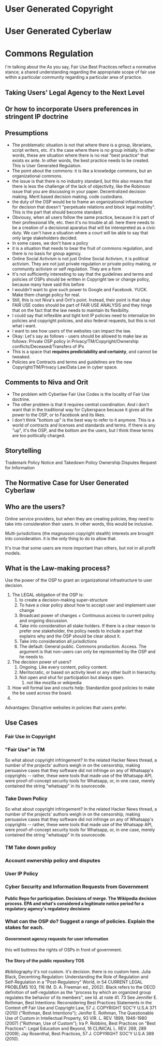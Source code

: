 # User Generated Copyright
# User Generated Cyberlaw
# Commons Regulation

I'm talking about the 
As you say, Fair Use Best Practices reflect a normative stance; a shared understanding regarding the appropriate scope of fair use within a particular community regarding a particular area of practice. 

## Taking Users' Legal Agency to the Next Level
## Or how to incorporate Users preferences in stringent IP doctrine

## Presumptions
* The problematic situation is not that where there is a group, librarians, script writers, etc. it's the case where there is no group initially. In other words, these are situation where there is no real "best practice" that exists ex ante. In other words, the best practice needs to be created. This is User Generated Regulation. 
* The point about the commons: it is like a knowledge commons, but an organizational commons. 
* the issue is that there is no industry standard, but this also means that there is less the challenge of the lack of objectivity, like the Robinson issue that you are discussing in your paper. Decentralized decision making. Merit based decision making. code custodians. 
* the duty of the OSP would be to frame an organizational infrastructure for decision that doesn't "perpetuate relations and block legal mobility". This is the part that should become standard. 
* Obviousy, when all users follow the same practice, because it is part of their professional life, etc. then it's no trouble at all. here there needs to be a creation of a decisional aparatus that will be interepreted as a civic duty. We can't have a situation where a court will be able to say that only large stakeholders decided.
* In some cases, we don't have a policy 
* it is a situation that needs to bear the fruit of commons regulation, and there is no basis for group agency. 
* Online Social Activism is not just Online Social Activism, it is political activism. They are not just private regulation or private policy making, or community activism or self regulation. They are a form 
* It's not sufficiently interesting to say that the guidelines and terms and policies of OSPs should be written in Copyright law or change policy, because many have said this before
* I wouldn't want to give such power to Google and Facebook. YUCK. Make them change policy for real. 
* Still, this is not Niva's and Orit's point. Instead, their point is that okay FAIR USE codes should be part of FAIR USE ANALYSIS and they hinge that on the fact that the law needs to maintain its flexibility. 
* I could say that inflexible and tight knit IP policies need to internalize tm policies and copyright policies, and also federal requests, but this is not what i want.
* I want to see how users of the websites can impact the law.  
* Okay: Let's say as follows - users should be allowed to make law as follows: Private OSP policy in Privacy/TM/Copyright/Ownership conflicts/Deceased/Transfers of IPs 
* This is a space that **requires predictability and certainty**, and cannot be tweaked.
* Policies are Contracts and terms and guidelines are the new Copyright/TM/Privacy Law/Data Law in cyber space. 

## Comments to Niva and Orit
* The problem with Cyberlaw Fair Use Codes is the locality of Fair Use doctrine.
* The other problem is that it requires central coordination. And i don't want that in the traditional way for Cyberspace because it gives all the power to the OSP, or to Facebook and its likes.  
* I don't think "bottom up" is the best way to refer to it anymore. This is a world of contracts and licenses and standards and terms. If there is any "up", it's the OSP, and the bottom are the users, but I think these terms are too politically charged.

## Storytelling
Trademark Policy
Notice and Takedown Policy
Ownership Disputes 
Request for Information
## The Normative Case for User Generated Cyberlaw

## Who are the users?
Online service providers, but when they are creating policies, they need to take into consideration their users. In other words, this would be inclusive.

Multi-jurisdictions (the magnusson copyright stealth) interests are brought into consideration. 
it is the only thing to do to allow that. 

It's true that some users are more important than others, but not in all profit models. 

## What is the Law-making process?
Use the power of the OSP to grant an organizational infrastructure to user decision.
1. The LEGAL obligation of the OSP is:
    1. to create a decision-making super-structure
    2. To have a clear policy about how to accept user and implement user change
    3. Broadcast power of changes + Continuous access to current policy and ongoing discussion.
    4. Take into consideration all stake holders. If there is a clear reason to prefer one stakeholder, the policy needs to include a part that explains why and the OSP should be clear about it. 
    5. Take into consideration all jurisdictions
    6. The default: General public. Commons production. Access. The argument is that non-users can only be represented by the OSP and he needs to. 
2. The decision power of users?
    1. Ongoing. Like every content, policy content. 
    2. Meritocratic, or based on activity level or any other built in hierarchy.  
    3. Not open and shut for participation but always open. 
        1. not like mozilla or wikipedia
3. How will formal law and courts help: Standardize good policies to make the be used across the board. 
4. 
Advantages: Disruptive websites in policies that users prefer.


## Use Cases
### Fair Use in Copyright
### "Fair Use" in TM
 So what about copyright infringement? In the related Hacker News thread, a number of the projects' authors weigh in on the censorship, making persuasive cases that they software did not infringe on any of Whatsapp's copyrights -- rather, these were tools that made use of the Whatsapp API, were proof-of-concept security tools for Whatsapp, or, in one case, merely contained the string "whatsapp" in its sourcecode. 

### Take Down Policy

 So what about copyright infringement? In the related Hacker News thread, a number of the projects' authors weigh in on the censorship, making persuasive cases that they software did not infringe on any of Whatsapp's copyrights -- rather, these were tools that made use of the Whatsapp API, were proof-of-concept security tools for Whatsapp, or, in one case, merely contained the string "whatsapp" in its sourcecode. 
 
 
### TM Take down policy
### Account ownership policy and disputes
### User IP Policy
### 
### Cyber Security and Information Requests from Government
#### Public Repo for participation. Decisions of merge. The Wikipedia decision process. EPA and what's considered a legitimate notice period for a regulatory agency's regulatory decisions

### What can the OSP do? Suggest a range of policies. Explain the stakes for each. 
#### Government agency requests for user information
this will buttress the rights of OSPs in front of government. 

#### The Story of the public repository TOS


#bibliography
it's not custom. it's decision. there is no custom here. 
Julia Black, Decentring Regulation: Understanding the Role of Regulation and Self-Regulation in a "Post-Regulatory" World, in 54 CURRENT LEGAL PROBLEMS 103, 116 (M. D. A. Freeman ed., 2002). Black refers to the OECD definition of self-regulation as the "process by which an organized group regulates the behavior of its members", see Id. at note 41.
73 See Jennifer E. Rothman, Best Intentions: Reconsidering Best Practices Statements in the Context off Fair Use and Copyright Law, 57 J. COPYRIGHT SOC'Y U.S.A 371 (2010) ("Rothman, Best Intentions"); Jenifer E. Rothman, The Questionable Use of Custom in Intellectual Property, 93 VIR. L. REV. 1899, 1946-1980 (2007) ("Rothman, Use of Custom"); Ira P. Robbins, Best Practices on "Best Practices": Legal Education and Beyond, 16 CLINICAL L. REV. 269, 289 (2009); Jay Rosenthal, Best Practices, 57 J. COPYRIGHT SOC'Y U.S.A 389 (2010).
